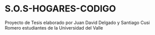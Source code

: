 # S.O.S-HOGARES-CODIGO
 Proyecto de Tesis elaborado por Juan David Delgado y Santiago Cusi Romero estudiantes de la Universidad del Valle
